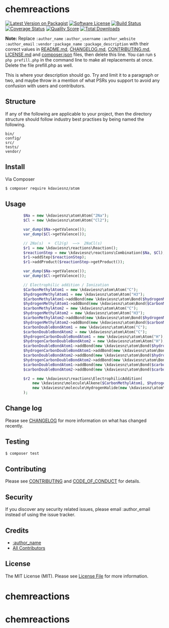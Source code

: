 # chemreactions

[![Latest Version on Packagist][ico-version]][link-packagist]
[![Software License][ico-license]](LICENSE.md)
[![Build Status][ico-travis]][link-travis]
[![Coverage Status][ico-scrutinizer]][link-scrutinizer]
[![Quality Score][ico-code-quality]][link-code-quality]
[![Total Downloads][ico-downloads]][link-downloads]

**Note:** Replace ```:author_name``` ```:author_username``` ```:author_website``` ```:author_email``` ```:vendor``` ```:package_name``` ```:package_description``` with their correct values in [README.md](README.md), [CHANGELOG.md](CHANGELOG.md), [CONTRIBUTING.md](CONTRIBUTING.md), [LICENSE.md](LICENSE.md) and [composer.json](composer.json) files, then delete this line. You can run `$ php prefill.php` in the command line to make all replacements at once. Delete the file prefill.php as well.

This is where your description should go. Try and limit it to a paragraph or two, and maybe throw in a mention of what
PSRs you support to avoid any confusion with users and contributors.

## Structure

If any of the following are applicable to your project, then the directory structure should follow industry best practises by being named the following.

```
bin/        
config/
src/
tests/
vendor/
```


## Install

Via Composer

``` bash
$ composer require kdaviesnz/atom
```

## Usage

``` php
        $Na = new \kdaviesnz\atom\Atom("2Na");
        $Cl = new \kdaviesnz\atom\Atom("Cl2");

        var_dump($Na->getValence());
        var_dump($Cl->getValence());

        // 2Na(s)  +  Cl2(g)  ——>  2NaCl(s)
        $r1 = new \kdaviesnz\reactions\Reaction();
        $reactionStep = new \kdaviesnz\reactions\Combination($Na, $Cl);
        $r1->addStep($reactionStep);
        $r1->addProduct($reactionStep->getProduct());

        var_dump($Na->getValence());
        var_dump($Cl->getValence());

        // Electrophilic addition / Ionization
        $CarbonMethylAtom1 = new \kdaviesnz\atom\Atom("C");
        $hydrogenMethylAtom1 = new \kdaviesnz\atom\Atom("H3");
        $CarbonMethylAtom1->addBond(new \kdaviesnz\atom\Bond($hydrogenMethylAtom1, "carbonmethlybond1"));
        $hydrogenMethylAtom1->addBond(new \kdaviesnz\atom\Bond($CarbonMethylAtom1, "carbonmethlybond1"));
        $carbonMethylAtom2 = new \kdaviesnz\atom\Atom("C");
        $hydrogenMethylAtom2 = new \kdaviesnz\atom\Atom("H3");
        $carbonMethylAtom2->addBond(new \kdaviesnz\atom\Bond($hydrogenMethylAtom2, "carbonmethlybond2"));
        $hydrogenMethylAtom2->addBond(new \kdaviesnz\atom\Bond($carbonMethylAtom2, "carbonmethlybond2"));
        $carbonDoubleBondAtom1 = new \kdaviesnz\atom\Atom("C");
        $carbonDoubleBondAtom2 = new \kdaviesnz\atom\Atom("C");
        $hydrogenCarbonDoubleBondAtom1 = new \kdaviesnz\atom\Atom("H");
        $hydrogenCarbonDoubleBondAtom2 = new \kdaviesnz\atom\Atom("H");
        $carbonDoubleBondAtom1->addBond(new \kdaviesnz\atom\Bond($hydrogenCarbonDoubleBondAtom1, "carbonhydrogenbond"));
        $hydrogenCarbonDoubleBondAtom1->addBond(new \kdaviesnz\atom\Bond($carbonDoubleBondAtom1, "carbonhydrogenbond"));
        $carbonDoubleBondAtom2->addBond(new \kdaviesnz\atom\Bond($hydrogenCarbonDoubleBondAtom2, "carbonhydrogenbond"));
        $hydrogenCarbonDoubleBondAtom2->addBond(new \kdaviesnz\atom\Bond($carbonDoubleBondAtom2, "carbonhydrogenbond"));
        $carbonDoubleBondAtom1->addBond(new \kdaviesnz\atom\Bond($carbonDoubleBondAtom2, "alkenedoublebond", "double" ));
        $carbonDoubleBondAtom2->addBond(new \kdaviesnz\atom\Bond($carbonDoubleBondAtom1,"alkenedoublebond", "double"));

        $r2 = new \kdaviesnz\reactions\ElectrophilicAddition(
            new \kdaviesnz\molecule\Alkene($CarbonMethylAtom1, $hydrogenMethylAtom1, $carbonMethylAtom2, $hydrogenMethylAtom2, $carbonDoubleBondAtom1, $carbonDoubleBondAtom2, $hydrogenCarbonDoubleBondAtom1, $hydrogenCarbonDoubleBondAtom2),
            new \kdaviesnz\molecule\HydrogenHalide(new \kdaviesnz\atom\Halogen("Br"))
        );
```

## Change log

Please see [CHANGELOG](CHANGELOG.md) for more information on what has changed recently.

## Testing

``` bash
$ composer test
```

## Contributing

Please see [CONTRIBUTING](CONTRIBUTING.md) and [CODE_OF_CONDUCT](CODE_OF_CONDUCT.md) for details.

## Security

If you discover any security related issues, please email :author_email instead of using the issue tracker.

## Credits

- [:author_name][link-author]
- [All Contributors][link-contributors]

## License

The MIT License (MIT). Please see [License File](LICENSE.md) for more information.

[ico-version]: https://img.shields.io/packagist/v/:vendor/:package_name.svg?style=flat-square
[ico-license]: https://img.shields.io/badge/license-MIT-brightgreen.svg?style=flat-square
[ico-travis]: https://img.shields.io/travis/:vendor/:package_name/master.svg?style=flat-square
[ico-scrutinizer]: https://img.shields.io/scrutinizer/coverage/g/:vendor/:package_name.svg?style=flat-square
[ico-code-quality]: https://img.shields.io/scrutinizer/g/:vendor/:package_name.svg?style=flat-square
[ico-downloads]: https://img.shields.io/packagist/dt/:vendor/:package_name.svg?style=flat-square

[link-packagist]: https://packagist.org/packages/:vendor/:package_name
[link-travis]: https://travis-ci.org/:vendor/:package_name
[link-scrutinizer]: https://scrutinizer-ci.com/g/:vendor/:package_name/code-structure
[link-code-quality]: https://scrutinizer-ci.com/g/:vendor/:package_name
[link-downloads]: https://packagist.org/packages/:vendor/:package_name
[link-author]: https://github.com/:author_username
[link-contributors]: ../../contributors
# chemreactions
# chemreactions
